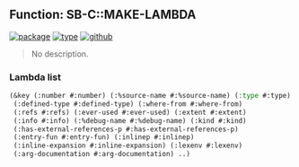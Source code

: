 ## Function: SB-C::MAKE-LAMBDA
[![package](https://img.shields.io/badge/Package-SB--C-5f9ea0.svg?style=social&colorA=999999)](../) [![type](https://img.shields.io/badge/Type-Function-5f9ea0.svg?style=social&colorA=999999)](../#function) [![github](https://img.shields.io/badge/GitHub-View_the_source-5f9ea0.svg?style=social&colorA=999999&logo=github)](https://github.com/sbcl/sbcl/blob/master/src/compiler/node.lisp/) 

> No description.

### Lambda list
```cl
(&key (:number #:number) (:%source-name #:%source-name) (:type #:type)
 (:defined-type #:defined-type) (:where-from #:where-from)
 (:refs #:refs) (:ever-used #:ever-used) (:extent #:extent)
 (:info #:info) (:%debug-name #:%debug-name) (:kind #:kind)
 (:has-external-references-p #:has-external-references-p)
 (:entry-fun #:entry-fun) (:inlinep #:inlinep)
 (:inline-expansion #:inline-expansion) (:lexenv #:lexenv)
 (:arg-documentation #:arg-documentation) ..)
```
